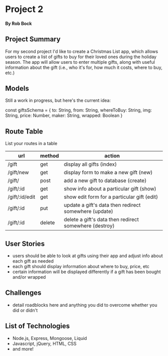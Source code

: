 # Project 2
#### By Rob Bock

## Project Summary

For my second project I'd like to create a Christmas List app, which allows users to create a list of gifts to buy for their loved ones during the holiday season. The app will allow users to enter multiple gifts, along with useful information about the gift (i.e., who it's for, how much it costs, where to buy, etc.)

## Models

Still a work in progress, but here's the current idea:

const giftsSchema = {
    to: String,
    from: String,
    whereToBuy: String,
    img: String,
    price: Number,
    maker: String,
    wrapped: Boolean
}

## Route Table

List your routes in a table

| url | method | action |
|-----|--------|--------|
| /gift | get | display all gifts (index)|
| /gift/new | get | display form to make a new gift (new)|
| /gift/ | post | add a new gift to database (create)|
| /gift/:id | get | show info about a particular gift (show)|
| /gift/:id/edit | get | show edit form for a particular gift (edit)|
| /gift/:id | put | update a gift's data then redirect somewhere (update)|
| /gift/:id | delete | delete a gift's data then redirect somewhere (destroy)|


## User Stories

- users should be able to look at gifts using their app and adjust info about each gift as needed
- each gift should display information about where to buy, price, etc
- certain information will be displayed differently if a gift has been bought and/or wrapped

## Challenges

- detail roadblocks here and anything you did to overcome whether you did or didn't

## List of Technologies

- Node.js, Express, Mongoose, Liquid
- Javascript, jQuery, HTML, CSS
- and more!